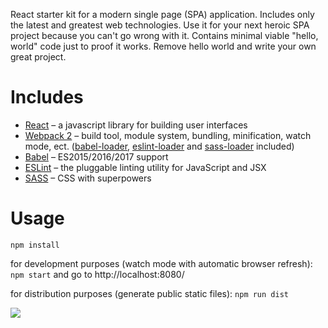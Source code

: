 React starter kit for a modern single page (SPA) application. Includes only the latest and greatest web technologies. Use it for your next heroic SPA project because you can't go wrong with it. Contains minimal viable "hello, world" code just to proof it works. Remove hello world and write your own great project.

# Includes

* [React](https://facebook.github.io/react/) – a javascript library for building user interfaces
* [Webpack 2](https://webpack.js.org/) – build tool, module system, bundling, minification, watch mode, ect. ([babel-loader](https://github.com/babel/babel-loader), [eslint-loader](https://github.com/MoOx/eslint-loader) and [sass-loader](https://github.com/webpack-contrib/sass-loader) included)
* [Babel](https://babeljs.io/) – ES2015/2016/2017 support
* [ESLint](http://eslint.org/) – the pluggable linting utility for JavaScript and JSX
* [SASS](http://sass-lang.com/) – CSS with superpowers

# Usage
`npm install`

for development purposes (watch mode with automatic browser refresh): `npm start` and go to http://localhost:8080/

for distribution purposes (generate public static files): `npm run dist`

![](http://vinogradov.github.io/spa-starter-kit/screenshot.png)